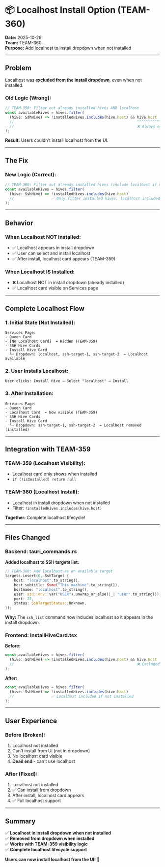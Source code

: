 # 📦 Localhost Install Option (TEAM-360)

**Date:** 2025-10-29  
**Team:** TEAM-360  
**Purpose:** Add localhost to install dropdown when not installed

---

## **Problem**

Localhost was **excluded from the install dropdown**, even when not installed.

### **Old Logic (Wrong):**
```typescript
// TEAM-350: Filter out already installed hives AND localhost
const availableHives = hives.filter(
  (hive: SshHive) => !installedHives.includes(hive.host) && hive.host !== 'localhost'
  //                                                        ^^^^^^^^^^^^^^^^^^^^^^^^
  //                                                        ❌ Always excluded localhost
);
```

**Result:** Users couldn't install localhost from the UI.

---

## **The Fix**

### **New Logic (Correct):**
```typescript
// TEAM-360: Filter out already installed hives (include localhost if not installed)
const availableHives = hives.filter(
  (hive: SshHive) => !installedHives.includes(hive.host)
  //                 ✅ Only filter installed hives, localhost included if not installed
);
```

---

## **Behavior**

### **When Localhost NOT Installed:**
- ✅ Localhost appears in install dropdown
- ✅ User can select and install localhost
- ✅ After install, localhost card appears (TEAM-359)

### **When Localhost IS Installed:**
- ❌ Localhost NOT in install dropdown (already installed)
- ✅ Localhost card visible on Services page

---

## **Complete Localhost Flow**

### **1. Initial State (Not Installed):**
```
Services Page:
- Queen Card
- [No Localhost Card]  ← Hidden (TEAM-359)
- SSH Hive Cards
- Install Hive Card
  └─ Dropdown: localhost, ssh-target-1, ssh-target-2  ← Localhost available
```

### **2. User Installs Localhost:**
```
User clicks: Install Hive → Select "localhost" → Install
```

### **3. After Installation:**
```
Services Page:
- Queen Card
- Localhost Card  ← Now visible (TEAM-359)
- SSH Hive Cards
- Install Hive Card
  └─ Dropdown: ssh-target-1, ssh-target-2  ← Localhost removed (installed)
```

---

## **Integration with TEAM-359**

### **TEAM-359 (Localhost Visibility):**
- Localhost card only shows when installed
- `if (!isInstalled) return null`

### **TEAM-360 (Localhost Install):**
- Localhost in install dropdown when not installed
- Filter: `!installedHives.includes(hive.host)`

**Together:** Complete localhost lifecycle!

---

## **Files Changed**

### **Backend: tauri_commands.rs**

**Added localhost to SSH targets list:**
```rust
// TEAM-360: Add localhost as an available target
targets.insert(0, SshTarget {
    host: "localhost".to_string(),
    host_subtitle: Some("This machine".to_string()),
    hostname: "localhost".to_string(),
    user: std::env::var("USER").unwrap_or_else(|_| "user".to_string()),
    port: 22,
    status: SshTargetStatus::Unknown,
});
```

**Why:** The `ssh_list` command now includes localhost so it appears in the install dropdown.

### **Frontend: InstallHiveCard.tsx**

**Before:**
```typescript
const availableHives = hives.filter(
  (hive: SshHive) => !installedHives.includes(hive.host) && hive.host !== 'localhost'
  //                                                        ❌ Excluded
);
```

**After:**
```typescript
const availableHives = hives.filter(
  (hive: SshHive) => !installedHives.includes(hive.host)
  //                 ✅ Localhost included if not installed
);
```

---

## **User Experience**

### **Before (Broken):**
1. Localhost not installed
2. Can't install from UI (not in dropdown)
3. No localhost card visible
4. **Dead end** - can't use localhost

### **After (Fixed):**
1. Localhost not installed
2. ✅ Can install from dropdown
3. After install, localhost card appears
4. ✅ Full localhost support

---

## **Summary**

✅ **Localhost in install dropdown when not installed**  
✅ **Removed from dropdown when installed**  
✅ **Works with TEAM-359 visibility logic**  
✅ **Complete localhost lifecycle support**  

**Users can now install localhost from the UI!** 🎉
